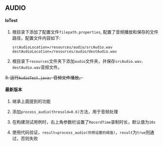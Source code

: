 ## AUDIO


#### IoTest

1. 根目录下添加了配置文件`filepath.properties`, 配置了音频播放和保存的文件路径，配置文件内容如下:   
    ``` 
    srcAudioLocation=/resources/audio/srcAudio.wav
    destAudioLocation=/resources/audio/destAudio.wav
    ```
2. 根目录下`resources`文件夹下添加`audio`文件夹，并保存`srcAudio.wav，destAudio.wav`音频文件。

~~3. 运行`AudioTest.java`，音频文件播放。~~


#### 最新版本

1. 继承上面提到的功能

2. 添加`process_audio(thresold=0.6)`方法，用于音频处理

3. 在构建测试用例时，右上角参数栏设置了`RecordTime`录制时长，默认值为`10s`

4. 使用代码验证，`result=process_audio(你想设置的阈值)`，`result`为`true`则通过，否则失败